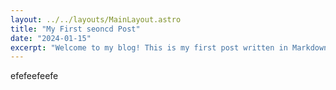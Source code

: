 ```yaml
---
layout: ../../layouts/MainLayout.astro
title: "My First seoncd Post"
date: "2024-01-15"
excerpt: "Welcome to my blog! This is my first post written in Markdown. Learn about the basics of Markdown and how to use it in Astro."
---
```


efefeefeefe
